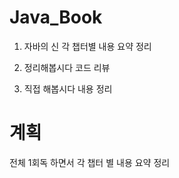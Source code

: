 # Java_Book
1) 자바의 신 각 챕터별 내용 요약 정리

2) 정리해봅시다 코드 리뷰
 
3) 직접 해봅시다 내용 정리
 
# 계획

전체 1회독 하면서 각 챕터 별 내용 요약 정리


